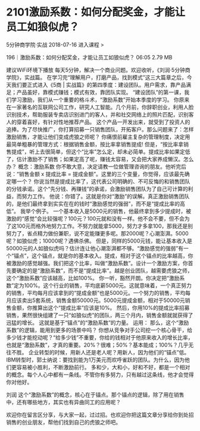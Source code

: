 # 2101激励系数：如何分配奖金，才能让员工如狼似虎？


5分钟商学院·实战
2018-07-16
进入课程 >

196｜激励系数：如何分配奖金，才能让员工如狼似虎？
06:05 2.79 MB

建议WiFi环境下播放
每天5分钟，解决一个商业问题。欢迎收听，《刘润·5分钟商学院》，实战篇。
在学习完“理解用户，打磨产品，找到模式”这三大篇章之后，今天我们要正式进入《5商 | 实战篇》的第四季度：建设团队。用户需求，靠产品满足；产品虽好，靠模式赚钱；模式有效，靠团队实现。
“建设团队”的第一课，我们学习激励，我们从一个重要的格斗术，“激励系数”开始本季度的学习。
你原来在一家著名的互联网公司工作，研究人工智能。几个月前，你辞职创业，利用人脸识别技术，帮助服装专卖店识别进门的客人，并和社交网络上的照片匹配，识别客人的穿着喜好，有针对性地推荐产品。
这个产品一开发出来，就受到了投资人的追捧。为了尽快推广，你打算招募一只销售团队，开拓客户。那么问题来了：怎样激励销售，才能让他们变成虎狼之师呢？
你痛恨前雇主复杂的管理制度，决定用最简单粗暴的管理方式：根据销售金额，按比率拿销售提成!
但是，“按比率拿销售提成”，听上去很简单，但这个“比率”怎么定，却未必简单。提成比率如果定低了，估计激励不了销售；如果定高了呢，赚钱太容易，又会把大家养成懒汉。怎么办？
概念：激励系数
你不敢大意，决定请教一位做管理咨询的朋友。他听完后说：“销售金额 x 提成比率 = 提成金额”。这里的三个变量，你觉得，应该最先确定哪一个？
你说当然是提成比率了，这代表公司明确的、不可反悔的和销售团队的分钱承诺。这个“先分钱、再赚钱”的承诺，会激励销售团队为了自己可计算的利益，而努力工作。
他说：你错了。这就是你对“激励”的误解。真正激励销售团队的，是他们最终拿到实实在在的钱时“激励感觉的强弱”，而不是“提成比率的高低”。
我举个例子。
一个基本收入是5000元的销售，他最终拿到多少提成时，被激励的“感觉”会比较强呢？100元？100元就和没有一样。他不会不要，但不会为了这100元而格外地努力工作。不努力就能拿5000，努力才多拿100，那我还是别努力了，省点精力做份兼职，说不定能赚更多呢。那2000呢？心潮澎湃。5000呢？如狼似虎；10000呢？遇佛杀佛。
但是，同样的5000元钱，能让基本收入是50000元的人如狼似虎吗？估计连让他心潮澎湃都不够。“激励感觉的强弱”有一个“锚点”，这个锚点，就是你的基本收入。提成，相对于这个锚点的比率越高，你被激励的感觉越强。我们把这个比率，叫做“激励系数”。设计一个激励方案，你首先要确定的是“激励系数”，而不是“提成比率”。越是创业团队，越需要虎狼之师，这个“激励系数”应该越高，比如100%。
你一听，豁然开朗。你决定把“激励系数”定为100%。这个行业的销售，平均底薪5000元。这就意味着，一个真正努力的销售，平均每月应该拿到的“提成金额”也是5000元。一个努力的销售，平均每月应该卖出5套系统，销售金额50000元。5000元提成金额，相对于50000元销售金额，你推算出这个“提成比率”应该是10%。
然后，你用10%的提成比率招募销售，果然很快组建了一只“如狼似虎”的团队，两三个月内，销售金额就就获得了迅猛的增长。
这就是基于“锚点”的“激励系数”的力量。
运用：
那么，这个“激励系数”的逻辑，能用到更多的场景中吗？
你想从竞争对手公司挖一个核心骨干，给多少钱才能挖动呢？“给多少钱”不重要，你给的钱相对于他原来收入的增长比率，也就是“激励系数”，才真的重要。20%？很难；50%？基本能成；100%？几乎无往不胜。
企业转型的时候，用新人还是老人呢？用新人，因为他们的“锚点”低。IBM转型时，郭士纳说：要找到能为1万美元而欢呼雀跃的团队。为什么，因为他们更容易被小胜利，不断激励前行。
多和少，大和小，好和不好，都是一个相对的概念。每个人心中都有一条线。不管你有多努力，只有越过这条线，他才会觉得你对他好。


刘润
这个“激励系数”的概念，核心在于锚点。那个锚点的逻辑，除了用在销售中，还有哪些地方，其实也有异曲同工的应用呢？

欢迎你在留言区分享，与大家一起，过过招。也欢迎你把这篇文章分享给你到处招销售的创业朋友，帮他们找到自己的虎狼之师吧。